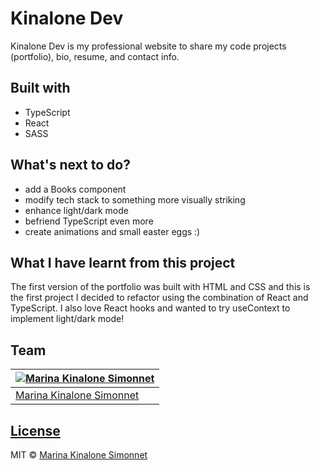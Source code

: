 # Kinalone Dev

Kinalone Dev is my professional website to share my code projects (portfolio), bio, resume, and contact info.

## Built with 
- TypeScript
- React
- SASS
## What's next to do?
- add a Books component
- modify tech stack to something more visually striking
- enhance light/dark mode
- befriend TypeScript even more
- create animations and small easter eggs :)
## What I have learnt from this project
The first version of the portfolio was built with HTML and CSS and this is the first project I decided to refactor using the combination of React and TypeScript. I also love React hooks and wanted to try useContext to implement light/dark mode!
## Team

[![Marina Kinalone Simonnet](https://avatars.githubusercontent.com/u/63544936?v=3&s=144)](https://github.com/marinakinalone) |
---|
[Marina Kinalone Simonnet](https://github.com/marinakinalone) |

## [License](https://github.com/marinakinalone/kinalonedev/blob/main/LICENSE.txt)

MIT © [Marina Kinalone Simonnet](https://github.com/marinakinalone)
